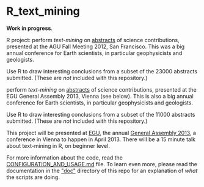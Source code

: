 R_text_mining
=============

**Work in progress**.

R project: perform *text-mining* on  [abstracts][0] of science contributions, 
presented at the AGU Fall Meeting 2012, San Francisco. 
This was a big annual conference for Earth scientists, in particular geophysicists and geologists.

Use R to draw interesting conclusions from a subset of the 23000 abstracts submitted. (These are *not* included with this repository.)

perform *text-mining* on  [abstracts][0] of science contributions, 
presented at the EGU General Assembly 2013, Vienna (see below). 
This is also a big annual conference for Earth scientists, in particular geophysicists and geologists.

Use R to draw interesting conclusions from a subset of the 11000 abstracts submitted. (These are *not* included with this repository.)




This project will be presented at [EGU][2], the annual [General Assembly 2013][1], a conference in Vienna to happen in April 2013. 
There will be a 15 minute talk about text-mining in R, on beginner level.

For more information about the code, read the [CONFIGURATION_AND_USAGE.md](CONFIGURATION_AND_USAGE.md) file.
To learn even more, please read the documentation in the ["doc"](doc) directory of this repo for an explanation of  *what* the scripts are doing.


[0]: http://agu-fm12.abstractcentral.com/planner.jsp
[1]: http://www.egu2013.eu/
[2]: http://www.egu.eu/

